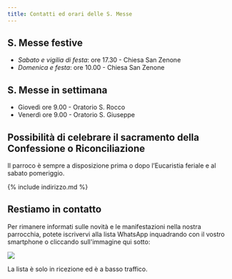 ```yaml
---
title: Contatti ed orari delle S. Messe
---
```




## S. Messe festive

* *Sabato e vigilia di festa*:	ore 17.30 - Chiesa San Zenone
* *Domenica e festa*:		ore 10.00 - Chiesa San Zenone


## S. Messe in settimana

* Giovedì ore 9.00  - Oratorio S. Rocco
* Venerdì ore 9.00 - Oratorio S. Giuseppe


## Possibilità di celebrare il sacramento della Confessione o Riconciliazione

Il parroco è sempre a disposizione prima o dopo l’Eucaristia feriale e al sabato pomeriggio.


{% include indirizzo.md %}

## Restiamo in contatto

Per rimanere informati sulle novità e le manifestazioni nella nostra parrocchia, potete iscrivervi 
alla lista WhatsApp inquadrando con il vostro smartphone o cliccando sull'immagine qui sotto:

<a href="https://chat.whatsapp.com/JqZW2ExD6aS6vmUpJ6xoNd">
<img src="/assets/images/base/qr_whatsapp_informazioni.png">
</a>

La lista è solo in ricezione ed è a basso traffico.

